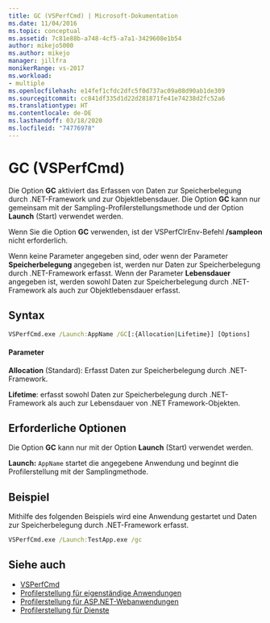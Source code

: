 ```yaml
---
title: GC (VSPerfCmd) | Microsoft-Dokumentation
ms.date: 11/04/2016
ms.topic: conceptual
ms.assetid: 7c81e88b-a748-4cf5-a7a1-3429608e1b54
author: mikejo5000
ms.author: mikejo
manager: jillfra
monikerRange: vs-2017
ms.workload:
- multiple
ms.openlocfilehash: e14fef1cfdc2dfc5f0d737ac09a08d90ab1de309
ms.sourcegitcommit: cc841df335d1d22d281871fe41e74238d2fc52a6
ms.translationtype: HT
ms.contentlocale: de-DE
ms.lasthandoff: 03/18/2020
ms.locfileid: "74776978"
---
```

# <a name="gc-vsperfcmd"></a>GC (VSPerfCmd)
Die Option **GC** aktiviert das Erfassen von Daten zur Speicherbelegung durch .NET-Framework und zur Objektlebensdauer. Die Option **GC** kann nur gemeinsam mit der Sampling-Profilerstellungsmethode und der Option **Launch** (Start) verwendet werden.

 Wenn Sie die Option **GC** verwenden, ist der VSPerfClrEnv-Befehl **/sampleon** nicht erforderlich.

 Wenn keine Parameter angegeben sind, oder wenn der Parameter **Speicherbelegung** angegeben ist, werden nur Daten zur Speicherbelegung durch .NET-Framework erfasst. Wenn der Parameter **Lebensdauer** angegeben ist, werden sowohl Daten zur Speicherbelegung durch .NET-Framework als auch zur Objektlebensdauer erfasst.

## <a name="syntax"></a>Syntax

```cmd
VSPerfCmd.exe /Launch:AppName /GC[:{Allocation|Lifetime}] [Options]
```

#### <a name="parameters"></a>Parameter
 **Allocation** (Standard): Erfasst Daten zur Speicherbelegung durch .NET-Framework.

 **Lifetime**: erfasst sowohl Daten zur Speicherbelegung durch .NET-Framework als auch zur Lebensdauer von .NET Framework-Objekten.

## <a name="required-options"></a>Erforderliche Optionen
 Die Option **GC** kann nur mit der Option **Launch** (Start) verwendet werden.

 **Launch:** `AppName` startet die angegebene Anwendung und beginnt die Profilerstellung mit der Samplingmethode.

## <a name="example"></a>Beispiel
 Mithilfe des folgenden Beispiels wird eine Anwendung gestartet und Daten zur Speicherbelegung durch .NET-Framework erfasst.

```cmd
VSPerfCmd.exe /Launch:TestApp.exe /gc
```

## <a name="see-also"></a>Siehe auch
- [VSPerfCmd](../profiling/vsperfcmd.md)
- [Profilerstellung für eigenständige Anwendungen](../profiling/command-line-profiling-of-stand-alone-applications.md)
- [Profilerstellung für ASP.NET-Webanwendungen](../profiling/command-line-profiling-of-aspnet-web-applications.md)
- [Profilerstellung für Dienste](../profiling/command-line-profiling-of-services.md)
